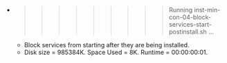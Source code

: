 * >>>>>>>>> Running inst-min-con-04-block-services-start-postinstall.sh ...
  * Block services from starting after they are being installed.
  * Disk size = 985384K. Space Used = 8K. Runtime = 00:00:00:01.
